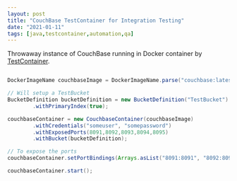 ```yaml
---
layout: post
title: "CouchBase TestContainer for Integration Testing"
date: "2021-01-11"
tags: [java,testcontainer,automation,qa]
---
```

Throwaway instance of CouchBase running in Docker container by [TestContainer](https://www.testcontainers.org/).  

```java

DockerImageName couchbaseImage = DockerImageName.parse("couchbase:latest").asCompatibleSubstituteFor("couchbase/server");

// Will setup a TestBucket
BucketDefinition bucketDefinition = new BucketDefinition("TestBucket")
        .withPrimaryIndex(true);

couchbaseContainer = new CouchbaseContainer(couchbaseImage)
        .withCredentials("someuser", "somepassword")
        .withExposedPorts(8091,8092,8093,8094,8095)
        .withBucket(bucketDefinition);

// To expose the ports
couchbaseContainer.setPortBindings(Arrays.asList("8091:8091", "8092:8092", "8093:8093", "8094:8094", "8095:8095"));

couchbaseContainer.start();
```
